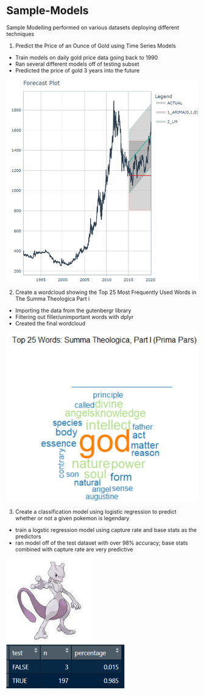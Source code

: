 # Sample-Models
Sample Modelling performed on various datasets deploying different techniques

1. Predict the Price of an Ounce of Gold using Time Series Models

- Train models on daily gold price data going back to 1990
- Ran several different models off of testing subset
- Predicted the price of gold 3 years into the future

![](https://github.com/eziowayne22/Sample-Models/blob/All-Models%2C-Visuals-and-Work/images/gold_ts.png)

2. Create a wordcloud showing the Top 25 Most Frequently Used Words in The Summa Theologica Part i
- Importing the data from the gutenbergr library
- Filtering out filler/unimportant words with dplyr
- Created the final wordcloud

![](https://github.com/eziowayne22/Sample-Models/blob/All-Models%2C-Visuals-and-Work/images/summa_1.png)

3. Create a classification model using logistic regression to predict whether or not a given pokemon is legendary
- train a logstic regression model using capture rate and base stats as the predictors
- ran model off of the test dataset with over 98% accuracy; base stats combined with capture rate are very predictive

![](https://github.com/eziowayne22/Sample-Models/blob/All-Models%2C-Visuals-and-Work/images/mewtwo.jpg)
![](https://github.com/eziowayne22/Sample-Models/blob/All-Models%2C-Visuals-and-Work/images/pokemon_accuracy.png)


